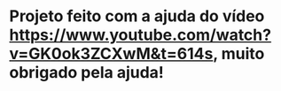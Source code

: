 # Projeto feito com a ajuda do vídeo https://www.youtube.com/watch?v=GK0ok3ZCXwM&t=614s, muito obrigado pela ajuda!

